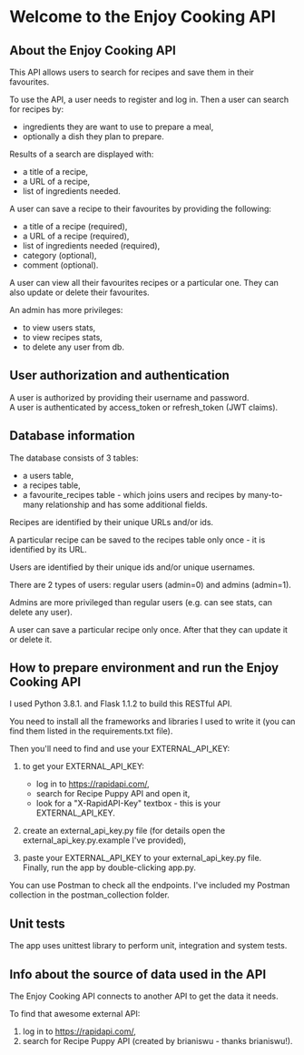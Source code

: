 # Welcome to the Enjoy Cooking API
 
## About the Enjoy Cooking API
This API allows users to search for recipes and save them in their favourites.  
  
To use the API, a user needs to register and log in. Then a user can search for recipes by:  
  - ingredients they are want to use to prepare a meal,  
  - optionally a dish they plan to prepare.  

Results of a search are displayed with:  
  - a title of a recipe,  
  - a URL of a recipe,  
  - list of ingredients needed.  
  
A user can save a recipe to their favourites by providing the following:  
  - a title of a recipe (required),  
  - a URL of a recipe (required),  
  - list of ingredients needed (required),  
  - category (optional),  
  - comment (optional).  
  
A user can view all their favourites recipes or a particular one. They can also update or delete their favourites.   
  
An admin has more privileges:  
  - to view users stats,
  - to view recipes stats,  
  - to delete any user from db.

## User authorization and authentication
A user is authorized by providing their username and password.  
A user is authenticated by access_token or refresh_token (JWT claims).

## Database information
The database consists of 3 tables:  
  - a users table,  
  - a recipes table,  
  - a favourite_recipes table - which joins users and recipes by many-to-many relationship and has some additional fields.    

Recipes are identified by their unique URLs and/or ids.  

A particular recipe can be saved to the recipes table only once - it is identified by its URL.  

Users are identified by their unique ids and/or unique usernames.  

There are 2 types of users: regular users (admin=0) and admins (admin=1).  

Admins are more privileged than regular users (e.g. can see stats, can delete any user).   

A user can save a particular recipe only once. After that they can update it or delete it.

## How to prepare environment and run the Enjoy Cooking API
I used Python 3.8.1. and Flask 1.1.2 to build this RESTful API.  

You need to install all the frameworks and libraries I used to write it (you can find them listed in the requirements.txt file).  

Then you'll need to find and use your EXTERNAL_API_KEY:  
  1. to get your EXTERNAL_API_KEY:  
        - log in to <https://rapidapi.com/>,   
        - search for Recipe Puppy API and open it,  
        - look for a "X-RapidAPI-Key" textbox - this is your EXTERNAL_API_KEY.    
  
  2. create an external_api_key.py file (for details open the external_api_key.py.example I've provided),  
  
  3. paste your EXTERNAL_API_KEY to your external_api_key.py file.  
Finally, run the app by double-clicking app.py.  
  
You can use Postman to check all the endpoints. I've included my Postman collection in the postman_collection folder.

## Unit tests
The app uses unittest library to perform unit, integration and system tests.

## Info about the source of data used in the API
The Enjoy Cooking API connects to another API to get the data it needs. 

To find that awesome external API:  
  1. log in to <https://rapidapi.com/>,  
  2. search for Recipe Puppy API (created by brianiswu - thanks brianiswu!). 
